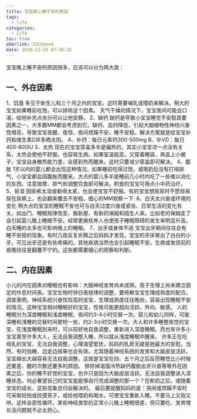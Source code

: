```yaml
---
title: 宝宝晚上睡不安的原因
tags:
  - life
categories:
  - Life
toc: true
abbrlink: 23c9dee4
date: 2016-12-15 07:38:15
---
```



宝宝晚上睡不安的原因很多，应该可以分为两大类： 
## 一、外在因素
1、饥饿 
多见于新生儿和三个月之内的宝宝。这时需要哺乳或喂奶来解决。稍大的宝宝如果睡前吃饱，可以排除这个因素。 
天气干燥的情况下，宝宝夜间可能会口渴，给他补充点水分可以让他安静。 
2、缺钙 
缺钙是导致小宝宝睡觉不安稳首要因素之一，大多数MM都会考虑到它。缺钙、血钙降低，引起大脑植物性神经兴奋性增高，导致宝宝夜醒、夜惊、夜间烦躁不安，睡不安稳。解决方案就是给宝宝补钙和维生素D并多晒太阳。 
A、补钙：每日元素钙300-500mg 
B、补VD：每日400-800IU 
3、太热 
现在的宝宝穿盖多半是偏热的。其实小宝宝凉一点没有关系，太热会使他不舒服，也容易生病。如果室温挺高，又穿着睡袋，再盖上小被子，宝宝自身散热能力差，会感到热而醒来。这时只要减少穿盖即可解决。 
4、腹胀 
1岁以内的婴儿都会出现这种情况。如果睡前吃得过饱，或喝奶后没有打嗝排气，小宝宝都会因腹胀而醒来。大点的婴儿多半是睡前几小时内吃了一些难以消化的东西。注意按摩、排气和调整饮食即可解决。积食的宝宝可用点小中药治疗。 
5、尿湿
因尿裤太湿或勒得太紧，也会使宝宝不舒服。有的宝宝想尿尿时不愿轻易尿在尿裤上，也会翻来覆去不安稳。细心的MM观察一下.
6、白天太兴奋或环境的变化 
稍大点的宝宝的睡眠不安也可与白天过度兴奋或紧张、日常生活的变化有关。如出门、睡眠规律改变、搬新屋、有新的保姆和陌生人来。比如老的保姆走了会引起婴儿晚上睡眠不安。经常更换抚养人也使孩子睡眠障碍的发生率明显升高。白天睡的太多也可影响晚上的睡眠。 
7、出牙或身体不适 
宝宝出牙期间往往会有睡不安稳的现象。有时几夜反复折腾之后妈妈才发现，宝宝的牙床冒出了白白的小牙。可见出牙还是有些疼痛的。其他疾病当然也会引起睡眠不安。生病或发烧前的夜晚往往是翻覆不宁的。这些都需要细心的观察和判断。 
## 二、内在因素
小儿的内在因素对睡眠也有影响：大脑神经发育尚未成熟。孩子生理上尚未建立固定的作息时间表。宝宝生物时钟日夜规律的调整，要倚赖宝宝生理成熟度的配合。 
调查表明，神经系统兴奋性较高的宝宝，生理成熟度往往晚些，容易出现睡眠不安的情况。这种宝宝相对睡眠好的宝宝，性格可能更趋向活跃、外向、敏感。 
人的睡眠分为深度睡眠和浅度睡眠，夜间约3-4小时交替一次。婴儿和幼儿同样，可能深睡和浅睡的交替时间更短一些，约2-3小时交换一次。大人和许多睡整夜觉的宝宝，在浅度睡眠到来时，可以较好地自我调整，重新进入深度睡眠。而也有许多小宝宝甚至许多大人，无法自我调整入睡，所以就从浅度睡眠中醒来。 
许多正在吃母乳的宝宝，无法自我调整，心理渴望爱抚，妈妈的乳房无疑是她最大的安慰。当然，有时抱睡、边走边摇等也会有效。尤其随着神经系统的发育和大脑皮层活跃，宝宝越长大越容易无法自我调整。这就是宝宝在四、五个月之后反而睡觉比小时候还要差、醒的次数还要多的原因。 
排除掉渴饿冷热缺钙腹胀出牙兴奋等等外在因素之后，你的睡不好觉的宝宝，也许只是因为大脑皮层活跃，无法自我调整进入深睡状态。何必奢望自己的宝宝是能够自行完成调整的那一个？在断奶之后，或随着宝宝的成长，这些现象总归会解决的。 
最后要提醒妈妈的是：哭闹或烦躁不安时可采取轻拍或抚摸孩子，或给他喂奶和喝水，可使宝宝重新入睡。不要马上又抱又哄，这样会恶性循环。某些神经类型的正常小儿晚上睡眠很差，但只要吃、发育增长没问题就不必太担心。